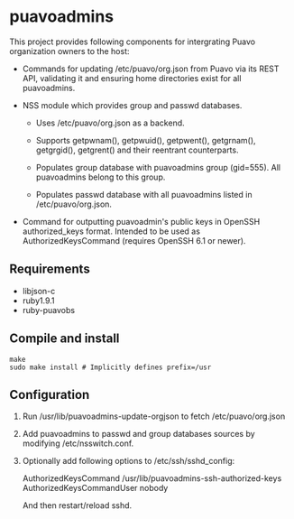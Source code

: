 puavoadmins
===========

This project provides following components for intergrating Puavo
organization owners to the host:

- Commands for updating /etc/puavo/org.json from Puavo via its REST
  API, validating it and ensuring home directories exist for all
  puavoadmins.

- NSS module which provides group and passwd databases.

  - Uses /etc/puavo/org.json as a backend.

  - Supports getpwnam(), getpwuid(), getpwent(), getgrnam(),
    getgrgid(), getgrent() and their reentrant counterparts.

  - Populates group database with puavoadmins group (gid=555). All
    puavoadmins belong to this group.

  - Populates passwd database with all puavoadmins listed in
    /etc/puavo/org.json.

- Command for outputting puavoadmin's public keys in OpenSSH
  authorized_keys format. Intended to be used as AuthorizedKeysCommand
  (requires OpenSSH 6.1 or newer).

Requirements
------------

- libjson-c
- ruby1.9.1
- ruby-puavobs

Compile and install
-------------------

    make
    sudo make install # Implicitly defines prefix=/usr

Configuration
-------------

1. Run /usr/lib/puavoadmins-update-orgjson to fetch
   /etc/puavo/org.json

2. Add puavoadmins to passwd and group databases sources by modifying
   /etc/nsswitch.conf.

3. Optionally add following options to /etc/ssh/sshd_config:

     AuthorizedKeysCommand /usr/lib/puavoadmins-ssh-authorized-keys
     AuthorizedKeysCommandUser nobody

   And then restart/reload sshd.
